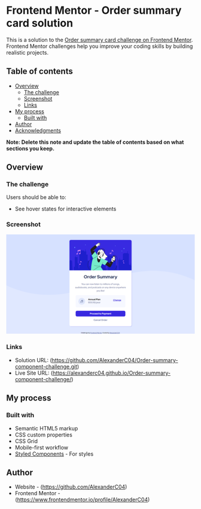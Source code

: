 # Frontend Mentor - Order summary card solution

This is a solution to the [Order summary card challenge on Frontend Mentor](https://www.frontendmentor.io/challenges/order-summary-component-QlPmajDUj). Frontend Mentor challenges help you improve your coding skills by building realistic projects. 

## Table of contents

- [Overview](#overview)
  - [The challenge](#the-challenge)
  - [Screenshot](#screenshot)
  - [Links](#links)
- [My process](#my-process)
  - [Built with](#built-with)
- [Author](#author)
- [Acknowledgments](#acknowledgments)

**Note: Delete this note and update the table of contents based on what sections you keep.**

## Overview

### The challenge

Users should be able to:

- See hover states for interactive elements

### Screenshot

![](./images/screenshot.png)

### Links

- Solution URL: (https://github.com/AlexanderC04/Order-summary-component-challenge.git)
- Live Site URL: (https://alexanderc04.github.io/Order-summary-component-challenge/)

## My process

### Built with

- Semantic HTML5 markup
- CSS custom properties
- CSS Grid
- Mobile-first workflow
- [Styled Components](https://styled-components.com/) - For styles

## Author

- Website - (https://github.com/AlexanderC04)
- Frontend Mentor - (https://www.frontendmentor.io/profile/AlexanderC04)
